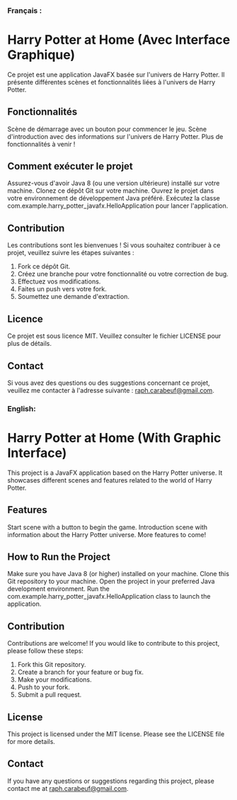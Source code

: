 ### Français :

# Harry Potter at Home (Avec Interface Graphique)
Ce projet est une application JavaFX basée sur l'univers de Harry Potter. Il présente différentes scènes et fonctionnalités liées à l'univers de Harry Potter.

## Fonctionnalités
Scène de démarrage avec un bouton pour commencer le jeu.
Scène d'introduction avec des informations sur l'univers de Harry Potter.
Plus de fonctionnalités à venir !

## Comment exécuter le projet
Assurez-vous d'avoir Java 8 (ou une version ultérieure) installé sur votre machine.
Clonez ce dépôt Git sur votre machine.
Ouvrez le projet dans votre environnement de développement Java préféré.
Exécutez la classe com.example.harry_potter_javafx.HelloApplication pour lancer l'application.

## Contribution
Les contributions sont les bienvenues ! Si vous souhaitez contribuer à ce projet, veuillez suivre les étapes suivantes :

1. Fork ce dépôt Git.
2. Créez une branche pour votre fonctionnalité ou votre correction de bug.
3. Effectuez vos modifications.
4. Faites un push vers votre fork.
5. Soumettez une demande d'extraction.

## Licence
Ce projet est sous licence MIT. Veuillez consulter le fichier LICENSE pour plus de détails.

## Contact
Si vous avez des questions ou des suggestions concernant ce projet, veuillez me contacter à l'adresse suivante : raph.carabeuf@gmail.com.

### English:

# Harry Potter at Home (With Graphic Interface)
This project is a JavaFX application based on the Harry Potter universe. It showcases different scenes and features related to the world of Harry Potter.

## Features
Start scene with a button to begin the game.
Introduction scene with information about the Harry Potter universe.
More features to come!

## How to Run the Project
Make sure you have Java 8 (or higher) installed on your machine.
Clone this Git repository to your machine.
Open the project in your preferred Java development environment.
Run the com.example.harry_potter_javafx.HelloApplication class to launch the application.

## Contribution
Contributions are welcome! If you would like to contribute to this project, please follow these steps:

1. Fork this Git repository.
2. Create a branch for your feature or bug fix.
3. Make your modifications.
4. Push to your fork.
5. Submit a pull request.

## License
This project is licensed under the MIT license. Please see the LICENSE file for more details.

## Contact
If you have any questions or suggestions regarding this project, please contact me at raph.carabeuf@gmail.com.
